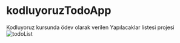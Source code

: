# kodluyoruzTodoApp
Kodluyoruz kursunda ödev olarak verilen Yapılacaklar listesi projesi
![todoList](https://user-images.githubusercontent.com/67616684/166524485-f86bcdce-9600-4b71-bf4b-677e4874c800.png)
